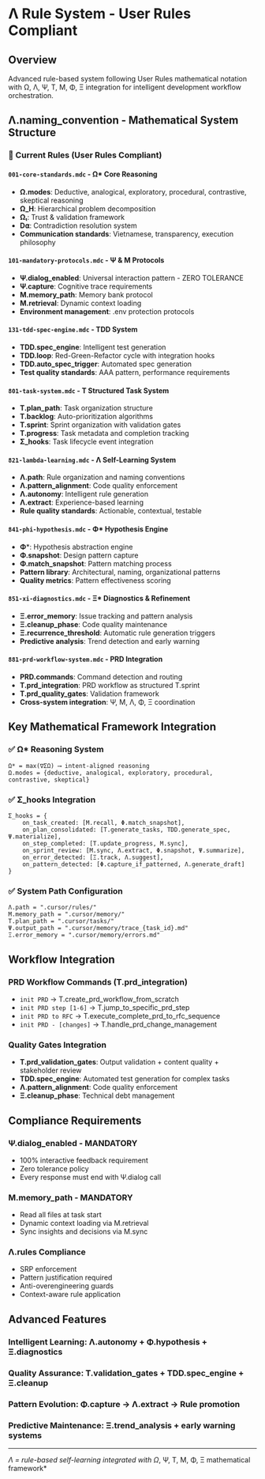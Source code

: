 <!-- CONTENT_TARGET: AI_FACING - Mathematical notation User_Rules framework -->

# Λ Rule System - User Rules Compliant

## Overview
Advanced rule-based system following User Rules mathematical notation with Ω, Λ, Ψ, T, M, Φ, Ξ integration for intelligent development workflow orchestration.

## Λ.naming_convention - Mathematical System Structure

### 📁 Current Rules (User Rules Compliant)

#### **`001-core-standards.mdc`** - Ω* Core Reasoning
- **Ω.modes**: Deductive, analogical, exploratory, procedural, contrastive, skeptical reasoning
- **Ω_H**: Hierarchical problem decomposition 
- **Ωₜ**: Trust & validation framework
- **D⍺**: Contradiction resolution system
- **Communication standards**: Vietnamese, transparency, execution philosophy

#### **`101-mandatory-protocols.mdc`** - Ψ & M Protocols
- **Ψ.dialog_enabled**: Universal interaction pattern - ZERO TOLERANCE
- **Ψ.capture**: Cognitive trace requirements
- **M.memory_path**: Memory bank protocol  
- **M.retrieval**: Dynamic context loading
- **Environment management**: .env protection protocols

#### **`131-tdd-spec-engine.mdc`** - TDD System
- **TDD.spec_engine**: Intelligent test generation
- **TDD.loop**: Red-Green-Refactor cycle with integration hooks
- **TDD.auto_spec_trigger**: Automated spec generation
- **Test quality standards**: AAA pattern, performance requirements

#### **`801-task-system.mdc`** - T Structured Task System
- **T.plan_path**: Task organization structure
- **T.backlog**: Auto-prioritization algorithms
- **T.sprint**: Sprint organization with validation gates
- **T.progress**: Task metadata and completion tracking
- **Σ_hooks**: Task lifecycle event integration

#### **`821-lambda-learning.mdc`** - Λ Self-Learning System
- **Λ.path**: Rule organization and naming conventions
- **Λ.pattern_alignment**: Code quality enforcement
- **Λ.autonomy**: Intelligent rule generation
- **Λ.extract**: Experience-based learning
- **Rule quality standards**: Actionable, contextual, testable

#### **`841-phi-hypothesis.mdc`** - Φ* Hypothesis Engine
- **Φ***: Hypothesis abstraction engine
- **Φ.snapshot**: Design pattern capture
- **Φ.match_snapshot**: Pattern matching process
- **Pattern library**: Architectural, naming, organizational patterns
- **Quality metrics**: Pattern effectiveness scoring

#### **`851-xi-diagnostics.mdc`** - Ξ* Diagnostics & Refinement  
- **Ξ.error_memory**: Issue tracking and pattern analysis
- **Ξ.cleanup_phase**: Code quality maintenance
- **Ξ.recurrence_threshold**: Automatic rule generation triggers
- **Predictive analysis**: Trend detection and early warning

#### **`881-prd-workflow-system.mdc`** - PRD Integration
- **PRD.commands**: Command detection and routing
- **T.prd_integration**: PRD workflow as structured T.sprint
- **T.prd_quality_gates**: Validation framework
- **Cross-system integration**: Ψ, M, Λ, Φ, Ξ coordination

## Key Mathematical Framework Integration

### ✅ Ω* Reasoning System
```
Ω* = max(∇ΣΩ) ⟶ intent-aligned reasoning
Ω.modes = {deductive, analogical, exploratory, procedural, contrastive, skeptical}
```

### ✅ Σ_hooks Integration
```
Σ_hooks = {
    on_task_created: [M.recall, Φ.match_snapshot],
    on_plan_consolidated: [T.generate_tasks, TDD.generate_spec, Ψ.materialize],
    on_step_completed: [T.update_progress, M.sync],
    on_sprint_review: [M.sync, Λ.extract, Φ.snapshot, Ψ.summarize],
    on_error_detected: [Ξ.track, Λ.suggest],
    on_pattern_detected: [Φ.capture_if_patterned, Λ.generate_draft]
}
```

### ✅ System Path Configuration
```
Λ.path = ".cursor/rules/"
M.memory_path = ".cursor/memory/"  
T.plan_path = ".cursor/tasks/"
Ψ.output_path = ".cursor/memory/trace_{task_id}.md"
Ξ.error_memory = ".cursor/memory/errors.md"
```

## Workflow Integration

### **PRD Workflow Commands** (T.prd_integration)
- `init PRD` → T.create_prd_workflow_from_scratch
- `init PRD step [1-6]` → T.jump_to_specific_prd_step  
- `init PRD to RFC` → T.execute_complete_prd_to_rfc_sequence
- `init PRD - [changes]` → T.handle_prd_change_management

### **Quality Gates Integration**
- **T.prd_validation_gates**: Output validation + content quality + stakeholder review
- **TDD.spec_engine**: Automated test generation for complex tasks
- **Λ.pattern_alignment**: Code quality enforcement
- **Ξ.cleanup_phase**: Technical debt management

## Compliance Requirements

### **Ψ.dialog_enabled - MANDATORY**
- 100% interactive feedback requirement
- Zero tolerance policy
- Every response must end with Ψ.dialog call

### **M.memory_path - MANDATORY**  
- Read all files at task start
- Dynamic context loading via M.retrieval
- Sync insights and decisions via M.sync

### **Λ.rules Compliance**
- SRP enforcement
- Pattern justification required
- Anti-overengineering guards
- Context-aware rule application

## Advanced Features

### **Intelligent Learning**: Λ.autonomy + Φ.hypothesis + Ξ.diagnostics
### **Quality Assurance**: T.validation_gates + TDD.spec_engine + Ξ.cleanup
### **Pattern Evolution**: Φ.capture → Λ.extract → Rule promotion
### **Predictive Maintenance**: Ξ.trend_analysis + early warning systems

---
*Λ = rule-based self-learning integrated with Ω*, Ψ, T, M, Φ, Ξ mathematical framework* 